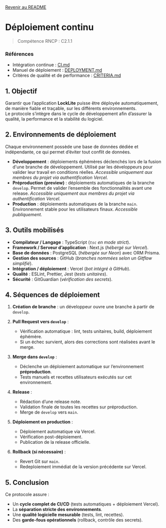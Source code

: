 [Revenir au README](README.md)

# Déploiement continu

> Compétence RNCP : C2.1.1

### Références

- Intégration continue : [CI.md](CI.md)
- Manuel de déploiement : [DEPLOYMENT.md](DEPLOYMENT.md)
- Critères de qualité et de performance : [CRITERIA.md](CRITERIA.md)

## 1. Objectif

Garantir que l’application **LockLite** puisse être déployée automatiquement, de manière fiable et traçable, sur les
différents environnements.  
Le protocole s’intègre dans le cycle de développement afin d’assurer la qualité, la performance et la stabilité du
logiciel.

## 2. Environnements de déploiement

Chaque environnement possède une base de données dédiée et indépendante, ce qui permet d’éviter tout conflit de données.

- **Développement** : déploiements éphémères déclenchés lors de la fusion d'une branche de développement. Utilisé par les développeurs pour
  valider leur travail en conditions réelles. _Accessible uniquement aux membres du projet via authentification Vercel._
- **Préproduction (preview)** : déploiements automatiques de la branche `develop`. Permet de valider l’ensemble des
  fonctionnalités avant une release. _Accessible uniquement aux membres du projet via authentification Vercel._
- **Production** : déploiements automatiques de la branche `main`. Environnement stable pour
  les utilisateurs finaux. _Accessible publiquement._

## 3. Outils mobilisés

- **Compilateur / Langage** : TypeScript (_`tsc` en mode strict_).
- **Framework / Serveur d’application** : Next.js (_hébergé sur Vercel_).
- **Base de données** : PostgreSQL (_hébergée sur Neon_) avec ORM Prisma.
- **Gestion des sources** : GitHub (_branches nommées selon un Gitflow simplifié_).
- **Intégration / déploiement** : Vercel (_bot intégré à GitHub_).
- **Qualité** : ESLint, Prettier, Jest (_tests unitaires_).
- **Sécurité** : GitGuardian (_vérification des secrets_).

## 4. Séquences de déploiement

1. **Création de branche** : un développeur ouvre une branche à partir de `develop`.
2. **Pull Request vers `develop`** :
   - Vérification automatique : lint, tests unitaires, build, déploiement éphémère.
   - Si un échec survient, alors des corrections sont réalisées avant le merge.

3. **Merge dans `develop`** :
   - Déclenche un déploiement automatique sur l’environnement **préproduction**.
   - Tests manuels et recettes utilisateurs exécutés sur cet environnement.

4. **Release** :
   - Rédaction d’une release note.
   - Validation finale de toutes les recettes sur préproduction.
   - Merge de `develop` vers `main`.

5. **Déploiement en production** :
   - Déploiement automatique via Vercel.
   - Vérification post-déploiement.
   - Publication de la release officielle.

6. **Rollback (si nécessaire)** :
   - Revert Git sur `main`.
   - Redeploiement immédiat de la version précédente sur Vercel.

## 5. Conclusion

Ce protocole assure :

- Un **cycle complet de CI/CD** (tests automatiques + déploiement Vercel).
- La **séparation stricte des environnements**.
- Une **qualité logicielle mesurable** (tests, lint, recettes).
- Des **garde-fous opérationnels** (rollback, contrôle des secrets).
